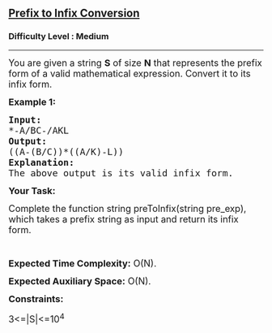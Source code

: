 <h2><a href="https://www.geeksforgeeks.org/problems/prefix-to-infix-conversion/1">Prefix to Infix Conversion</a></h2><h3>Difficulty Level : Medium</h3><hr><div class="problems_problem_content__Xm_eO"><p dir="ltr"><span style="font-size:18px">You are given a string <strong>S</strong>&nbsp;of size <strong>N</strong> that represents the prefix form of a valid mathematical expression. Convert it to its infix form.</span></p>

<p dir="ltr"><strong><span style="font-size:18px">Example 1:</span></strong></p>

<pre><strong><span style="font-size:18px">Input: </span></strong>
<span style="font-size:18px">*-A/BC-/AKL</span>
<strong><span style="font-size:18px">Output: </span></strong>
<span style="font-size:18px">((A-(B/C))*((A/K)-L))</span>
<strong><span style="font-size:18px">Explanation: </span></strong>
<span style="font-size:18px">The above output is its valid infix form.
</span></pre>

<p dir="ltr"><strong><span style="font-size:18px">Your Task:</span></strong></p>

<p dir="ltr"><span style="font-size:18px">Complete the function string preToInfix(string pre_exp), which takes a prefix string as input and return its infix form.</span></p>

<p dir="ltr">&nbsp;</p>

<p dir="ltr"><span style="font-size:18px"><strong>Expected Time Complexity:</strong> O(N).</span></p>

<p dir="ltr"><span style="font-size:18px"><strong>Expected Auxiliary Space:</strong> O(N).</span></p>

<p dir="ltr"><strong><span style="font-size:18px">Constraints:</span></strong></p>

<p dir="ltr"><span style="font-size:18px">3&lt;=|S|&lt;=10<sup>4</sup></span></p>

<p>&nbsp;</p>
</div>